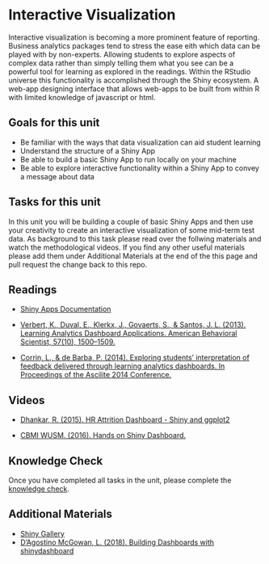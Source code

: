 # Interactive Visualization

Interactive visualization is becoming a more prominent feature of reporting. Business analytics packages tend to stress the ease eith which data can be played with by non-experts. Allowing students to explore aspects of complex data rather than simply telling them what you see can be a powerful tool for learning as explored in the readings. Within the RStudio universe this functionality is accomplished through the Shiny ecosystem. A web-app designing interface that allows web-apps to be built from within R with limited knowledge of javascript or html.

## Goals for this unit

* Be familiar with the ways that data visualization can aid student learning
* Understand the structure of a Shiny App
* Be able to build a basic Shiny App to run locally on your machine
* Be able to explore interactive functionality within a Shiny App to convey a message about data

## Tasks for this unit

In this unit you will be building a couple of basic Shiny Apps and then use your creativity to create an interactive visualization of some mid-term test data. As background to this task please read over the follwing materials and watch the methodological videos. If you find any other useful materials please add them under Additional Materials at the end of the this page and pull request the change back to this repo.

## Readings

* [Shiny Apps Documentation](https://shiny.rstudio.com/)

* [Verbert, K., Duval, E., Klerkx, J., Govaerts, S., & Santos, J. L. (2013). Learning Analytics Dashboard Applications. American Behavioral Scientist, 57(10), 1500–1509.](http://journals.sagepub.com/doi/abs/10.1177/0002764213479363)

* [Corrin, L., & de Barba, P. (2014). Exploring students’ interpretation of feedback delivered through learning analytics dashboards. In Proceedings of the Ascilite 2014 Conference.](https://www.researchgate.net/profile/Paula_De_Barba/publication/271769111_Exploring_students'_interpretation_of_feedback_delivered_through_learning_analytics_dashboards/links/54d14ed20cf25ba0f0411598.pdf)

## Videos

* [Dhankar, R. (2015). HR Attrition Dashboard - Shiny and ggplot2](https://www.youtube.com/watch?v=5FnuAvljPqQ&list=PLQE-vxB8i4yh8WYqpgFsEv40W0xd8a4D2)

* [CBMI WUSM. (2016). Hands on Shiny Dashboard.](https://www.youtube.com/watch?v=jUgb4l2obgU)

## Knowledge Check
Once you have completed all tasks in the unit, please complete the [knowledge check](https://tccolumbia.qualtrics.com/jfe/form/SV_e4E7uZmOWFjhIwJ).

## Additional Materials

* [Shiny Gallery](https://shiny.rstudio.com/gallery/)
* [D’Agostino McGowan, L. (2018). Building Dashboards with shinydashboard](https://www.datacamp.com/courses/building-dashboards-with-shinydashboard)

